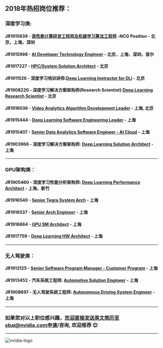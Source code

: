 ## 2018年热招岗位推荐：

### 深度学习类:
#### JR1915839 - [高性能计算研发工程师及机器学习算法工程师](/高性能计算研发工程师及机器学习算法工程师.md) -NCG Position - 北京，上海，深圳 
#### JR1915998 - [AI Developer Technology Engineer](/AI_Developer_Technology_Engineer.md) - 北京，上海，深圳，首尔
#### JR1917227 - [HPC/System Solution Architect](/HPC-Solution-Architect.md) - 北京
#### JR1911526 - 深度学习培训讲师:[Deep Learning Instructor for DLI](/深度学习培训讲师.md) - 北京
#### JR1908220 - 深度学习解决方案架构师(Research Scientist):[Deep Learning Research Scientist](/深度学习解决方案架构师(Research).md) - 北京
#### JR1916036 - [Video Analytics Algorithm Development Leader](/Video_Analytics_Algorithm_Development_Leader.md) - 上海, 北京
#### JR1915444 - [Deep Learning Software Engineering Leader](/Deep_Learning_Software_Engineering_Leader.md) - 上海
#### JR1915407 - [Senior Data Analytics Software Engineer - AI Cloud](/Senior_Data_Analytics_Software_Engineer.md) - 上海
#### JR1903966 - 深度学习解决方案架构师: [Deep Learning Solution Architect](/Deep-Learning-Solution-Architect.md) - 上海
----
### GPU架构类：
#### JR1905460 - 深度学习性能分析架构师: [Deep Learning Performance Architect](/Deep_Learning_Performance_Architect.md) - 上海，新竹
#### JR1916540 - [Senior Tegra System Arch](/Senior-Tegra-System-Arch.md) - 上海
#### JR1916537 - [Senior Arch Engineer](/Senior-Arch-Engineer.md) - 上海
#### JR1916864 - [GPU SM Architect](/GPU-SM-Architect.md) - 上海
#### JR1917759 - [Deep Learning HW Architect](/Deep-Learning-HW-Architect.md) - 上海
----
### 无人驾驶类：
#### JR1913125 - [Senior Software Program Manager - Customer Program](Senior_Software_Program_Manager_Customer_Program.md) - 上海
#### JR1913452 - 汽车系统工程师: [Automotive Solution Engineer](/Automotive_Solution_Engineer.md) - 上海
#### JR1908697 - 无人驾驶系统工程师: [Autonomous Driving System Engineer](/Autonomous-Driving-System-Engineer.md) - 上海

----
### 如果您对以上职位感兴趣，欢迎直接发送英文简历至sbai@nvidia.com申请/咨询, 欢迎推荐 :blush:
----
![nvidia-logo](https://blogs.nvidia.com/wp-content/uploads/2018/04/23-deepcore-orbit-star.jpg)
